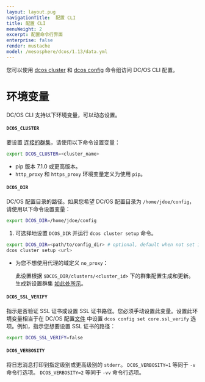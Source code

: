```yaml
---
layout: layout.pug
navigationTitle:  配置 CLI
title: 配置 CLI
menuWeight: 2
excerpt: 配置命令行界面
enterprise: false
render: mustache
model: /mesosphere/dcos/1.13/data.yml
---
```


您可以使用 [dcos cluster](/mesosphere/dcos/cn/1.13/cli/command-reference/dcos-cluster/) 和 [dcos config](/mesosphere/dcos/cn/1.13/cli/command-reference/dcos-config/) 命令组访问 DC/OS CLI 配置。

# 环境变量

DC/OS CLI 支持以下环境变量，可以动态设置。

<a name="dcos-cluster"></a>
#### `DCOS_CLUSTER`

要设置 [连接的群集](/mesosphere/dcos/cn/1.13/cli/command-reference/dcos-cluster/dcos-cluster-attach/)，请使用以下命令设置变量：

```bash
export DCOS_CLUSTER=<cluster_name>
```

* pip 版本 7.1.0 或更高版本。
* `http_proxy` 和 `https_proxy` 环境变量定义为使用 `pip`。

<a name="dcos-dir"></a>

#### `DCOS_DIR`

DC/OS 配置目录的路径。如果您希望 DC/OS 配置目录为 `/home/jdoe/config`，请使用以下命令设置变量：

```bash
export DCOS_DIR=/home/jdoe/config
```

1. 可选择地设置 `DCOS_DIR` 并运行 `dcos cluster setup` 命令。

```bash
export DCOS_DIR=<path/to/config_dir> # optional, default when not set is ~/.dcos
dcos cluster setup <url>
```

* 为您不想使用代理的域定义 `no_proxy`：

   此设置根据 `$DCOS_DIR/clusters/<cluster_id>` 下的群集配置生成和更新。生成新设置群集 [如此处所示](/mesosphere/dcos/cn/1.13/cli/index#setupcluster)。

<a name="dcos-ssl-verify"></a>

#### `DCOS_SSL_VERIFY`
指示是否验证 SSL 证书或设置 SSL 证书路径。您必须手动设置此变量。设置此环境变量相当于在 DC/OS 配置[文件](#configuration-files) 中设置 `dcos config set core.ssl_verify` 选项。例如，指示您想要设置 SSL 证书的路径：

```bash
export DCOS_SSL_VERIFY=false
```

<a name="dcos-verbosity"></a>

#### `DCOS_VERBOSITY`
将日志消息打印到指定级别或更高级别的 `stderr`。 `DCOS_VERBOSITY=1` 等同于 `-v` 命令行选项。 `DCOS_VERBOSITY=2` 等同于 `-vv` 命令行选项。
